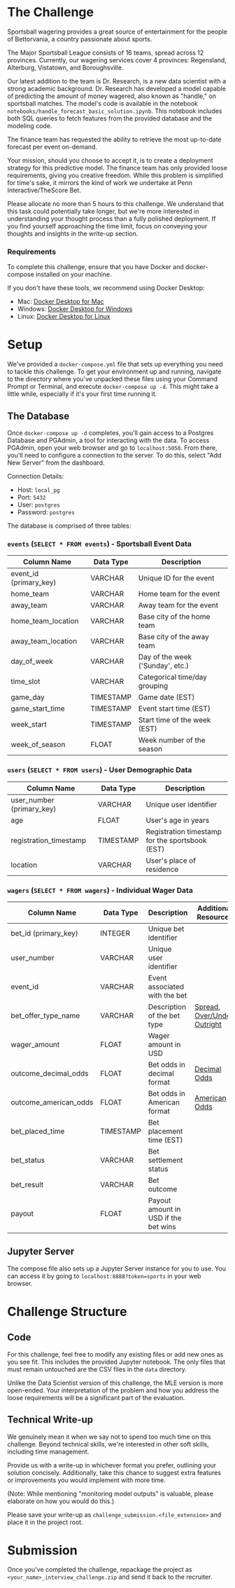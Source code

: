 # The Challenge

Sportsball wagering provides a great source of entertainment for the people of Bettorvania, a country passionate about sports.

The Major Sportsball League consists of 16 teams, spread across 12 provinces. Currently, our wagering services cover 4 provinces: Regensland, Alterburg, Vistatown, and Boroughsville.

Our latest addition to the team is Dr. Research, is a new data scientist with a strong academic background. Dr. Research has developed a model capable of predicting the amount of money wagered, also known as "handle," on sportsball matches. The model's code is available in the notebook `notebooks/handle_forecast_basic_solution.ipynb`. This notebook includes both SQL queries to fetch features from the provided database and the modeling code.

The finance team has requested the ability to retrieve the most up-to-date forecast per event on-demand.

Your mission, should you choose to accept it, is to create a deployment strategy for this predictive model. The finance team has only provided loose requirements, giving you creative freedom. While this problem is simplified for time's sake, it mirrors the kind of work we undertake at Penn Interactive/TheScore Bet.

Please allocate no more than 5 hours to this challenge. We understand that this task could potentially take longer, but we're more interested in understanding your thought process than a fully polished deployment. If you find yourself approaching the time limit, focus on conveying your thoughts and insights in the write-up section.

### Requirements

To complete this challenge, ensure that you have Docker and docker-compose installed on your machine.

If you don't have these tools, we recommend using Docker Desktop:

* Mac: [Docker Desktop for Mac](https://docs.docker.com/desktop/install/mac-install/)
* Windows: [Docker Desktop for Windows](https://docs.docker.com/desktop/install/windows-install/)
* Linux: [Docker Desktop for Linux](https://docs.docker.com/desktop/install/linux-install/)

# Setup

We've provided a `docker-compose.yml` file that sets up everything you need to tackle this challenge. To get your environment up and running, navigate to the directory where you've unpacked these files using your Command Prompt or Terminal, and execute `docker-compose up -d`. This might take a little while, especially if it's your first time running it.

## The Database

Once `docker-compose up -d` completes, you'll gain access to a Postgres Database and PGAdmin, a tool for interacting with the data. To access PGAdmin, open your web browser and go to `localhost:5050`. From there, you'll need to configure a connection to the server. To do this, select "Add New Server" from the dashboard.

Connection Details:

* Host: `local_pg`
* Port: `5432`
* User: `postgres`
* Password: `postgres`

The database is comprised of three tables:

### `events` (`SELECT * FROM events`) - Sportsball Event Data

| Column Name            | Data Type | Description                            |
|------------------------|-----------|----------------------------------------|
| event_id (primary_key) | VARCHAR   | Unique ID for the event                |
| home_team              | VARCHAR   | Home team for the event                |
| away_team              | VARCHAR   | Away team for the event                |
| home_team_location     | VARCHAR   | Base city of the home team             |
| away_team_location     | VARCHAR   | Base city of the away team             |
| day_of_week            | VARCHAR   | Day of the week ('Sunday', etc.)       |
| time_slot              | VARCHAR   | Categorical time/day grouping          |
| game_day               | TIMESTAMP | Game date (EST)                        |
| game_start_time        | TIMESTAMP | Event start time (EST)                 |
| week_start             | TIMESTAMP | Start time of the week (EST)           |
| week_of_season         | FLOAT     | Week number of the season              |

### `users` (`SELECT * FROM users`) - User Demographic Data

| Column Name               | Data Type | Description                                      |
|---------------------------|-----------|--------------------------------------------------|
| user_number (primary_key) | VARCHAR   | Unique user identifier                           |
| age                       | FLOAT     | User's age in years                              |
| registration_timestamp    | TIMESTAMP | Registration timestamp for the sportsbook (EST) |
| location                  | VARCHAR   | User's place of residence                        |

### `wagers` (`SELECT * FROM wagers`) - Individual Wager Data

| Column Name           | Data Type | Description                             | Additional Resources                                                                                                           |
|-----------------------|-----------|-----------------------------------------|--------------------------------------------------------------------------------------------------------------------------------|
| bet_id (primary_key)  | INTEGER   | Unique bet identifier                   |                                                                                                                                |
| user_number           | VARCHAR   | Unique user identifier                  |                                                                                                                                |
| event_id              | VARCHAR   | Event associated with the bet            |                                                                                                                                |
| bet_offer_type_name   | VARCHAR   | Description of the bet type             | [Spread](https://www.actionnetwork.com/education/point-spread), [Over/Under](https://www.actionnetwork.com/education/over-under-total), [Outright](https://www.actionnetwork.com/education/moneyline) |
| wager_amount          | FLOAT     | Wager amount in USD                     |                                                                                                                                |
| outcome_decimal_odds  | FLOAT     | Bet odds in decimal format              | [Decimal Odds](https://www.actionnetwork.com/education/decimal-odds)                                                         |
| outcome_american_odds | FLOAT     | Bet odds in American format             | [American Odds](https://www.actionnetwork.com/education/american-odds#Read)                                                 |
| bet_placed_time       | TIMESTAMP | Bet placement time (EST)                |                                                                                                                                |
| bet_status            | VARCHAR   | Bet settlement status                   |                                                                                                                                |
| bet_result            | VARCHAR   | Bet outcome                             |                                                                                                                                |
| payout                | FLOAT     | Payout amount in USD if the bet wins    |                                                                                                                                |

## Jupyter Server

The compose file also sets up a Jupyter Server instance for you to use.
You can access it by going to `localhost:8888?token=sports` in your web browser.

# Challenge Structure

## Code

For this challenge, feel free to modify any existing files or add new ones as you see fit. This includes the provided Jupyter notebook. The only files that must remain untouched are the CSV files in the `data` directory.

Unlike the Data Scientist version of this challenge, the MLE version is more open-ended. Your interpretation of the problem and how you address the loose requirements will be a significant part of the evaluation.

## Technical Write-up

We genuinely mean it when we say not to spend too much time on this challenge. Beyond technical skills, we're interested in other soft skills, including time management.

Provide us with a write-up in whichever format you prefer, outlining your solution concisely. Additionally, take this chance to suggest extra features or improvements you would implement with more time.

(Note: While mentioning "monitoring model outputs" is valuable, please elaborate on how you would do this.)

Please save your write-up as `challenge_submission.<file_extension>` and place it in the project root.

# Submission

Once you've completed the challenge, repackage the project as `<your_name>_interview_challenge.zip` and send it back to the recruiter.

